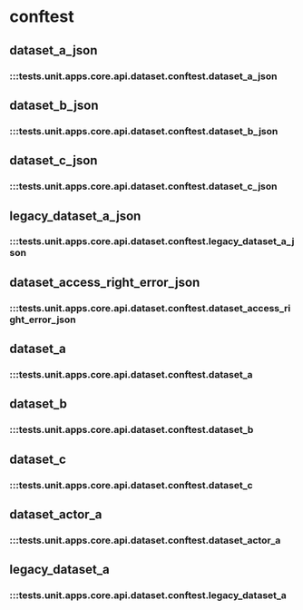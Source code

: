 # conftest

## dataset_a_json

### :::tests.unit.apps.core.api.dataset.conftest.dataset_a_json

## dataset_b_json

### :::tests.unit.apps.core.api.dataset.conftest.dataset_b_json

## dataset_c_json

### :::tests.unit.apps.core.api.dataset.conftest.dataset_c_json

## legacy_dataset_a_json

### :::tests.unit.apps.core.api.dataset.conftest.legacy_dataset_a_json

## dataset_access_right_error_json

### :::tests.unit.apps.core.api.dataset.conftest.dataset_access_right_error_json

## dataset_a

### :::tests.unit.apps.core.api.dataset.conftest.dataset_a

## dataset_b

### :::tests.unit.apps.core.api.dataset.conftest.dataset_b

## dataset_c

### :::tests.unit.apps.core.api.dataset.conftest.dataset_c

## dataset_actor_a

### :::tests.unit.apps.core.api.dataset.conftest.dataset_actor_a

## legacy_dataset_a

### :::tests.unit.apps.core.api.dataset.conftest.legacy_dataset_a

